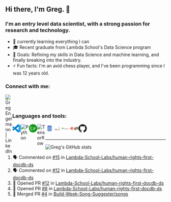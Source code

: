 ## Hi there, I'm Greg. 👋


### I'm an entry level data scientist, with a strong passion for research and technology. 

- 🌱 currently learning everything I can 
- 🎓 Recent graduate from Lambda School's Data Science program 
- 🥅 Goals: Refining my skills in Data Science and machine learning, and finally breaking into the industry.
- ⚡ Fun facts: I'm an avid chess player, and I've been programming since I was 12 years old. 

### Connect with me: 
[<img align="left" alt="Greg Engelmann | LinkedIn" width="22px" src="https://cdn.jsdelivr.net/npm/simple-icons@v3/icons/linkedin.svg" />][linkedin]

<br />
<br />

### Languages and tools: 
<img align="left" alt="Visual Studio Code" width="26px" src="https://raw.githubusercontent.com/github/explore/80688e429a7d4ef2fca1e82350fe8e3517d3494d/topics/visual-studio-code/visual-studio-code.png" />
<img align="left" alt="Python" width="26px" src="https://upload.wikimedia.org/wikipedia/commons/thumb/c/c3/Python-logo-notext.svg/1024px-Python-logo-notext.svg.png" />
<img align="left" alt="C#" width="26px" src="https://raw.githubusercontent.com/github/explore/80688e429a7d4ef2fca1e82350fe8e3517d3494d/topics/csharp/csharp.png" />
<img align="left" alt="Tensorflow" width="26px" src="https://upload.wikimedia.org/wikipedia/commons/thumb/2/2d/Tensorflow_logo.svg/1200px-Tensorflow_logo.svg.png" />
<img align="left" alt="SQL" width="26px" src="https://raw.githubusercontent.com/github/explore/80688e429a7d4ef2fca1e82350fe8e3517d3494d/topics/sql/sql.png" />
<img align="left" alt="MySQL" width="26px" src="https://raw.githubusercontent.com/github/explore/80688e429a7d4ef2fca1e82350fe8e3517d3494d/topics/mysql/mysql.png" />
<img align="left" alt="MongoDB" width="26px" src="https://raw.githubusercontent.com/github/explore/80688e429a7d4ef2fca1e82350fe8e3517d3494d/topics/mongodb/mongodb.png" />
<img align="left" alt="Git" width="26px" src="https://raw.githubusercontent.com/github/explore/80688e429a7d4ef2fca1e82350fe8e3517d3494d/topics/git/git.png" />
<img align="left" alt="GitHub" width="26px" src="https://raw.githubusercontent.com/github/explore/78df643247d429f6cc873026c0622819ad797942/topics/github/github.png" /> 

<br />
<br />

___

![Greg's GitHub stats](https://github-readme-stats.vercel.app/api?username=engegreg&count_private=true&theme=dark)


  
<!--START_SECTION:activity-->
1. 🗣 Commented on [#15](https://github.com/Lambda-School-Labs/human-rights-first-docdb-ds/issues/15) in [Lambda-School-Labs/human-rights-first-docdb-ds](https://github.com/Lambda-School-Labs/human-rights-first-docdb-ds)
2. 🗣 Commented on [#12](https://github.com/Lambda-School-Labs/human-rights-first-docdb-ds/issues/12) in [Lambda-School-Labs/human-rights-first-docdb-ds](https://github.com/Lambda-School-Labs/human-rights-first-docdb-ds)
3. 💪 Opened PR [#12](https://github.com/Lambda-School-Labs/human-rights-first-docdb-ds/pull/12) in [Lambda-School-Labs/human-rights-first-docdb-ds](https://github.com/Lambda-School-Labs/human-rights-first-docdb-ds)
4. 💪 Opened PR [#8](https://github.com/Lambda-School-Labs/human-rights-first-docdb-ds/pull/8) in [Lambda-School-Labs/human-rights-first-docdb-ds](https://github.com/Lambda-School-Labs/human-rights-first-docdb-ds)
5. 🎉 Merged PR [#4](https://github.com/Build-Week-Song-Suggester/songs/pull/4) in [Build-Week-Song-Suggester/songs](https://github.com/Build-Week-Song-Suggester/songs)
<!--END_SECTION:activity-->






[linkedin]: https://www.linkedin.com/in/greg-engelmann/
